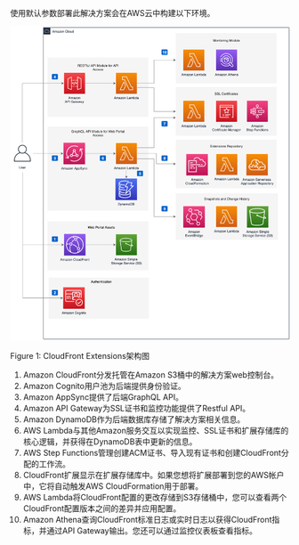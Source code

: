 使用默认参数部署此解决方案会在AWS云中构建以下环境。

![architecture](../images/arch.png)

Figure 1: CloudFront Extensions架构图

1. Amazon CloudFront分发托管在Amazon S3桶中的解决方案web控制台。
2. Amazon Cognito用户池为后端提供身份验证。
3. Amazon AppSync提供了后端GraphQL API。
4. Amazon API Gateway为SSL证书和监控功能提供了Restful API。
5. Amazon DynamoDB作为后端数据库存储了解决方案相关信息。
6. AWS Lambda与其他Amazon服务交互以实现监控、SSL证书和扩展存储库的核心逻辑，并获得在DynamoDB表中更新的信息。
7. AWS Step Functions管理创建ACM证书、导入现有证书和创建CloudFront分配的工作流。
8. CloudFront扩展显示在扩展存储库中。如果您想将扩展部署到您的AWS帐户中，它将自动触发AWS CloudFormation用于部署。
9. AWS Lambda将CloudFront配置的更改存储到S3存储桶中，您可以查看两个CloudFront配置版本之间的差异并应用配置。
10. Amazon Athena查询CloudFront标准日志或实时日志以获得CloudFront指标，并通过API Gateway输出。您还可以通过监控仪表板查看指标。


